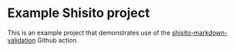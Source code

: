 # Example Shisito project

This is an example project that demonstrates use of the [shisito-markdown-validation](https://github.com/teddywilson/shisito) Github action.
